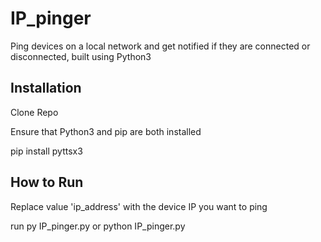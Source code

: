 # IP_pinger
 Ping devices on a local network and get notified if they are connected or disconnected, built using Python3


## Installation

Clone Repo

Ensure that Python3 and pip are both installed

pip install pyttsx3


## How to Run

Replace value 'ip_address' with the device IP you want to ping

run py IP_pinger.py or python IP_pinger.py
